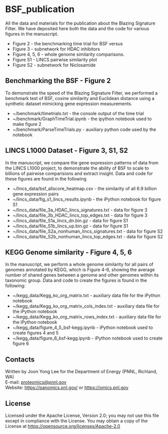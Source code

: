 # BSF_publication
All the data and materials for the publication about the Blazing Signature Filter. We have deposited here both the data and the code for various figures in the manuscript.

- Figure 2 - the benchmarking time trial for BSF versus
- Figure 3 - subnetwork for HDAC inhibitors
- Figure 4, 5, 6 - whole genome similarity comparisons.
- Figure S1 - LINCS pairwise similarity plot
- Figure S2 - subnetwork for Niclosamide


## Benchmarking the BSF - Figure 2
To demonstrate the speed of the Blazing Signature Filter, we performed a benchmark test of BSF, cosine similarity and Euclidean distance using a synthetic dataset mimicking gene expression measurements. 
- ~/benchmark/timetrials.txt - the console output of the time trial
- ~/benchmark/GraphTimeTrial.ipynb - the ipython notebook used to make figure 2
- ~/benchmark/ParseTimeTrials.py - auxiliary python code used by the notebook


## LINCS L1000 Dataset - Figure 3, S1, S2
In the manuscript, we compare the gene expression patterns of data from the LINCS L1000 project, to demonstrate the ability of BSF to scale to billions of pairwise comparisions and extract insight. Data and code for these figures are found in the following
- ~/lincs_data/bsf_allscore_heatmap.csv - the similarity of all 6.9 billion gene expression pairs
- ~/lincs_data/fig_s1_lincs_results.ipynb - the iPython notebook for figure S1
- ~/lincs_data/file_3a_HDAC_lincs_signatures.txt	- data for figure 3
- ~/lincs_data/file_3b_HDAC_lincs_top_edges.txt - data for figure 3
- ~/lincs_data/file_S1a_lincs_dn.bin.gz	- data for figure S1
- ~/lincs_data/file_S1b_lincs_up.bin.gz	- data for figure S1
- ~/lincs_data/file_S2a_nonhuman_lincs_signatures.txt	- data for figure S2
- ~/lincs_data/file_S2b_nonhuman_lincs_top_edges.txt - data for figure S2

## KEGG Genome similarity - Figure 4, 5, 6
In the manuscript, we perform a whole genome similarity for all pairs of genomes annotated by KEGG, which is Figure 4-6, showing the average number of shared genes between a genome and other genomes within its taxonomic group. Data and code to create the figures is found in the following:
- ~/kegg_data/Kegg_ko_org_matrix.txt - auxiliary data file for the iPython notebook
- ~/kegg_data/Kegg_ko_org_matrix_cols_index.txt - auxiliary data file for the iPython notebook
- ~/kegg_data/Kegg_ko_org_matrix_rows_index.txt - auxiliary data file for the iPython notebook
- ~/kegg_data/figure_4_5_bsf-kegg.ipynb - iPython notebook used to create figures 4 and 5
- ~/kegg_data/figure_6_bsf-kegg.ipynb - iPython notebook used to create figure 6

## Contacts

Written by Joon Yong Lee for the Department of Energy (PNNL, Richland, WA) \
E-mail: proteomics@pnnl.gov \
Website: https://panomics.pnl.gov/ or https://omics.pnl.gov

## License

Licensed under the Apache License, Version 2.0; 
you may not use this file except in compliance with the License.  You may obtain 
a copy of the License at https://opensource.org/licenses/Apache-2.0
